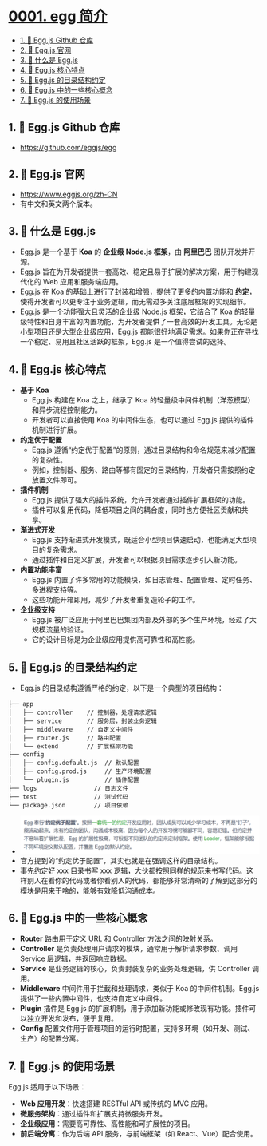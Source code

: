 # [0001. egg 简介](https://github.com/Tdahuyou/TNotes.egg/tree/main/notes/0001.%20egg%20%E7%AE%80%E4%BB%8B)

<!-- region:toc -->
- [1. 🔗 Egg.js Github 仓库](#1--eggjs-github-仓库)
- [2. 🔗 Egg.js 官网](#2--eggjs-官网)
- [3. 📒 什么是 Egg.js](#3--什么是-eggjs)
- [4. 📒 Egg.js 核心特点](#4--eggjs-核心特点)
- [5. 📒 Egg.js 的目录结构约定](#5--eggjs-的目录结构约定)
- [6. 📒 Egg.js 中的一些核心概念](#6--eggjs-中的一些核心概念)
- [7. 📒 Egg.js 的使用场景](#7--eggjs-的使用场景)
<!-- endregion:toc -->

## 1. 🔗 Egg.js Github 仓库

- https://github.com/eggjs/egg

## 2. 🔗 Egg.js 官网

- https://www.eggjs.org/zh-CN
- 有中文和英文两个版本。

## 3. 📒 什么是 Egg.js

- Egg.js 是一个基于 **Koa** 的 **企业级 Node.js 框架**，由 **阿里巴巴** 团队开发并开源。
- Egg.js 旨在为开发者提供一套高效、稳定且易于扩展的解决方案，用于构建现代化的 Web 应用和服务端应用。
- Egg.js 在 Koa 的基础上进行了封装和增强，提供了更多的内置功能和 **约定**，使得开发者可以更专注于业务逻辑，而无需过多关注底层框架的实现细节。
- Egg.js 是一个功能强大且灵活的企业级 Node.js 框架，它结合了 Koa 的轻量级特性和自身丰富的内置功能，为开发者提供了一套高效的开发工具。无论是小型项目还是大型企业级应用，Egg.js 都能很好地满足需求。如果你正在寻找一个稳定、易用且社区活跃的框架，Egg.js 是一个值得尝试的选择。

## 4. 📒 Egg.js 核心特点

- **基于 Koa**
  - Egg.js 构建在 Koa 之上，继承了 Koa 的轻量级中间件机制（洋葱模型）和异步流程控制能力。
  - 开发者可以直接使用 Koa 的中间件生态，也可以通过 Egg.js 提供的插件机制进行扩展。
- **约定优于配置**
  - Egg.js 遵循“约定优于配置”的原则，通过目录结构和命名规范来减少配置的复杂性。
  - 例如，控制器、服务、路由等都有固定的目录结构，开发者只需按照约定放置文件即可。
- **插件机制**
  - Egg.js 提供了强大的插件系统，允许开发者通过插件扩展框架的功能。
  - 插件可以复用代码，降低项目之间的耦合度，同时也方便社区贡献和共享。
- **渐进式开发**
  - Egg.js 支持渐进式开发模式，既适合小型项目快速启动，也能满足大型项目的复杂需求。
  - 通过插件和自定义扩展，开发者可以根据项目需求逐步引入新功能。
- **内置功能丰富**
  - Egg.js 内置了许多常用的功能模块，如日志管理、配置管理、定时任务、多进程支持等。
  - 这些功能开箱即用，减少了开发者重复造轮子的工作。
- **企业级支持**
  - Egg.js 被广泛应用于阿里巴巴集团内部及外部的多个生产环境，经过了大规模流量的验证。
  - 它的设计目标是为企业级应用提供高可靠性和高性能。

## 5. 📒 Egg.js 的目录结构约定

- Egg.js 的目录结构遵循严格的约定，以下是一个典型的项目结构：

```
├── app
│   ├── controller    // 控制器，处理请求逻辑
│   ├── service       // 服务层，封装业务逻辑
│   ├── middleware    // 自定义中间件
│   ├── router.js     // 路由配置
│   └── extend        // 扩展框架功能
├── config
│   ├── config.default.js  // 默认配置
│   ├── config.prod.js     // 生产环境配置
│   └── plugin.js          // 插件配置
├── logs                // 日志文件
├── test                // 测试代码
└── package.json        // 项目依赖
```

- ![](assets/2025-03-06-16-19-33.png)
- 官方提到的“约定优于配置”，其实也就是在强调这样的目录结构。
- 事先约定好 xxx 目录书写 xxx 逻辑，大伙都按照同样的规范来书写代码。这样别人在看你的代码或者你看别人的代码，都能够非常清晰的了解到这部分的模块是用来干啥的，能够有效降低沟通成本。

## 6. 📒 Egg.js 中的一些核心概念

- **Router** 路由用于定义 URL 和 Controller 方法之间的映射关系。
- **Controller** 是负责处理用户请求的模块，通常用于解析请求参数、调用 Service 层逻辑，并返回响应数据。
- **Service** 是业务逻辑的核心，负责封装复杂的业务处理逻辑，供 Controller 调用。
- **Middleware** 中间件用于拦截和处理请求，类似于 Koa 的中间件机制。Egg.js 提供了一些内置中间件，也支持自定义中间件。
- **Plugin** 插件是 Egg.js 的扩展机制，用于添加新功能或修改现有功能。插件可以独立开发和发布，便于复用。
- **Config** 配置文件用于管理项目的运行时配置，支持多环境（如开发、测试、生产）的配置分离。

## 7. 📒 Egg.js 的使用场景

Egg.js 适用于以下场景：

- **Web 应用开发**：快速搭建 RESTful API 或传统的 MVC 应用。
- **微服务架构**：通过插件和扩展支持微服务开发。
- **企业级应用**：需要高可靠性、高性能和可扩展性的项目。
- **前后端分离**：作为后端 API 服务，与前端框架（如 React、Vue）配合使用。

